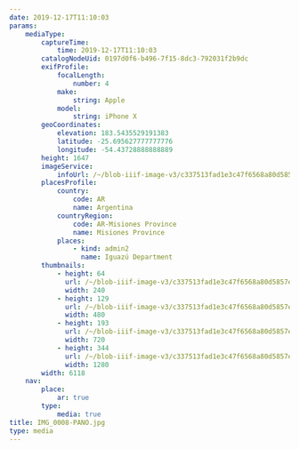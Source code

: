```yaml
---
date: 2019-12-17T11:10:03
params:
    mediaType:
        captureTime:
            time: 2019-12-17T11:10:03
        catalogNodeUid: 0197d0f6-b496-7f15-8dc3-792031f2b9dc
        exifProfile:
            focalLength:
                number: 4
            make:
                string: Apple
            model:
                string: iPhone X
        geoCoordinates:
            elevation: 183.5435529191383
            latitude: -25.695627777777776
            longitude: -54.43728888888889
        height: 1647
        imageService:
            infoUrl: /~/blob-iiif-image-v3/c337513fad1e3c47f6568a80d5857e1e000d887d0ddc29402e33eb795c454895/info.json
        placesProfile:
            country:
                code: AR
                name: Argentina
            countryRegion:
                code: AR-Misiones Province
                name: Misiones Province
            places:
                - kind: admin2
                  name: Iguazú Department
        thumbnails:
            - height: 64
              url: /~/blob-iiif-image-v3/c337513fad1e3c47f6568a80d5857e1e000d887d0ddc29402e33eb795c454895/full/240%2C64/0/default.jpg
              width: 240
            - height: 129
              url: /~/blob-iiif-image-v3/c337513fad1e3c47f6568a80d5857e1e000d887d0ddc29402e33eb795c454895/full/480%2C129/0/default.jpg
              width: 480
            - height: 193
              url: /~/blob-iiif-image-v3/c337513fad1e3c47f6568a80d5857e1e000d887d0ddc29402e33eb795c454895/full/720%2C193/0/default.jpg
              width: 720
            - height: 344
              url: /~/blob-iiif-image-v3/c337513fad1e3c47f6568a80d5857e1e000d887d0ddc29402e33eb795c454895/full/1280%2C344/0/default.jpg
              width: 1280
        width: 6118
    nav:
        place:
            ar: true
        type:
            media: true
title: IMG_0008-PANO.jpg
type: media
---
```


